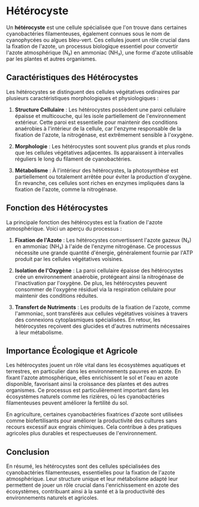 # Hétérocyste

Un **hétérocyste** est une cellule spécialisée que l'on trouve dans certaines cyanobactéries filamenteuses, également connues sous le nom de cyanophycées ou algues bleu-vert. Ces cellules jouent un rôle crucial dans la fixation de l'azote, un processus biologique essentiel pour convertir l'azote atmosphérique (N₂) en ammoniac (NH₃), une forme d'azote utilisable par les plantes et autres organismes.

## Caractéristiques des Hétérocystes

Les hétérocystes se distinguent des cellules végétatives ordinaires par plusieurs caractéristiques morphologiques et physiologiques :

1. **Structure Cellulaire** : Les hétérocystes possèdent une paroi cellulaire épaisse et multicouche, qui les isole partiellement de l'environnement extérieur. Cette paroi est essentielle pour maintenir des conditions anaérobies à l'intérieur de la cellule, car l'enzyme responsable de la fixation de l'azote, la nitrogénase, est extrêmement sensible à l'oxygène.

2. **Morphologie** : Les hétérocystes sont souvent plus grands et plus ronds que les cellules végétatives adjacentes. Ils apparaissent à intervalles réguliers le long du filament de cyanobactéries.

3. **Métabolisme** : À l'intérieur des hétérocystes, la photosynthèse est partiellement ou totalement arrêtée pour éviter la production d'oxygène. En revanche, ces cellules sont riches en enzymes impliquées dans la fixation de l'azote, comme la nitrogénase.

## Fonction des Hétérocystes

La principale fonction des hétérocystes est la fixation de l'azote atmosphérique. Voici un aperçu du processus :

1. **Fixation de l'Azote** : Les hétérocystes convertissent l'azote gazeux (N₂) en ammoniac (NH₃) à l'aide de l'enzyme nitrogénase. Ce processus nécessite une grande quantité d'énergie, généralement fournie par l'ATP produit par les cellules végétatives voisines.

2. **Isolation de l'Oxygène** : La paroi cellulaire épaisse des hétérocystes crée un environnement anaérobie, protégeant ainsi la nitrogénase de l'inactivation par l'oxygène. De plus, les hétérocystes peuvent consommer de l'oxygène résiduel via la respiration cellulaire pour maintenir des conditions réduites.

3. **Transfert de Nutriments** : Les produits de la fixation de l'azote, comme l'ammoniac, sont transférés aux cellules végétatives voisines à travers des connexions cytoplasmiques spécialisées. En retour, les hétérocystes reçoivent des glucides et d'autres nutriments nécessaires à leur métabolisme.

## Importance Écologique et Agricole

Les hétérocystes jouent un rôle vital dans les écosystèmes aquatiques et terrestres, en particulier dans les environnements pauvres en azote. En fixant l'azote atmosphérique, elles enrichissent le sol et l'eau en azote disponible, favorisant ainsi la croissance des plantes et des autres organismes. Ce processus est particulièrement important dans les écosystèmes naturels comme les rizières, où les cyanobactéries filamenteuses peuvent améliorer la fertilité du sol.

En agriculture, certaines cyanobactéries fixatrices d'azote sont utilisées comme biofertilisants pour améliorer la productivité des cultures sans recours excessif aux engrais chimiques. Cela contribue à des pratiques agricoles plus durables et respectueuses de l'environnement.

## Conclusion

En résumé, les hétérocystes sont des cellules spécialisées des cyanobactéries filamenteuses, essentielles pour la fixation de l'azote atmosphérique. Leur structure unique et leur métabolisme adapté leur permettent de jouer un rôle crucial dans l'enrichissement en azote des écosystèmes, contribuant ainsi à la santé et à la productivité des environnements naturels et agricoles.